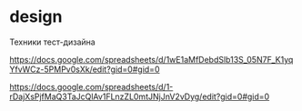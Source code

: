# design
Техники тест-дизайна

https://docs.google.com/spreadsheets/d/1wE1aMfDebdSlb13S_05N7F_K1yqYfvWCz-5PMPv0sXk/edit?gid=0#gid=0

https://docs.google.com/spreadsheets/d/1-rDajXsPjfMaQ3TaJcQlAv1FLnzZL0mtJNjJnV2vDyg/edit?gid=0#gid=0
